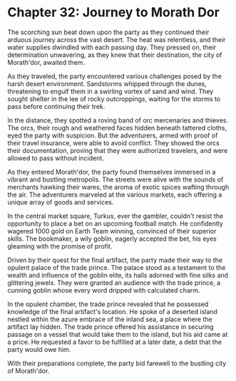 # Chapter 32: Journey to Morath Dor

The scorching sun beat down upon the party as they continued their arduous journey across the vast desert. The heat was relentless, and their water supplies dwindled with each passing day. They pressed on, their determination unwavering, as they knew that their destination, the city of Morath'dor, awaited them.

As they traveled, the party encountered various challenges posed by the harsh desert environment. Sandstorms whipped through the dunes, threatening to engulf them in a swirling vortex of sand and wind. They sought shelter in the lee of rocky outcroppings, waiting for the storms to pass before continuing their trek.

In the distance, they spotted a roving band of orc mercenaries and thieves. The orcs, their rough and weathered faces hidden beneath tattered cloths, eyed the party with suspicion. But the adventurers, armed with proof of their travel insurance, were able to avoid conflict. They showed the orcs their documentation, proving that they were authorized travelers, and were allowed to pass without incident.

As they entered Morath'dor, the party found themselves immersed in a vibrant and bustling metropolis. The streets were alive with the sounds of merchants hawking their wares, the aroma of exotic spices wafting through the air. The adventurers marveled at the various markets, each offering a unique array of goods and services.

In the central market square, Turkus, ever the gambler, couldn't resist the opportunity to place a bet on an upcoming football match. He confidently wagered 1000 gold on Earth Team winning, convinced of their superior skills. The bookmaker, a wily goblin, eagerly accepted the bet, his eyes gleaming with the promise of profit.


Driven by their quest for the final artifact, the party made their way to the opulent palace of the trade prince. The palace stood as a testament to the wealth and influence of the goblin elite, its halls adorned with fine silks and glittering jewels. They were granted an audience with the trade prince, a cunning goblin whose every word dripped with calculated charm.

In the opulent chamber, the trade prince revealed that he possessed knowledge of the final artifact's location. He spoke of a deserted island nestled within the azure embrace of the inland sea, a place where the artifact lay hidden. The trade prince offered his assistance in securing passage on a vessel that would take them to the island, but his aid came at a price. He requested a favor to be fulfilled at a later date, a debt that the party would owe him.

With their preparations complete, the party bid farewell to the bustling city of Morath'dor. 